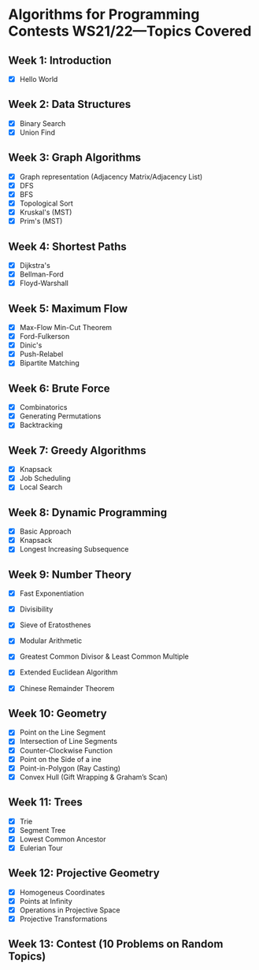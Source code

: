 # Algorithms for Programming Contests WS21/22—Topics Covered

## Week 1: Introduction
- [x] Hello World

## Week 2: Data Structures
- [x] Binary Search
- [x] Union Find

## Week 3: Graph Algorithms
- [x] Graph representation (Adjacency Matrix/Adjacency List)
- [x] DFS
- [x] BFS
- [x] Topological Sort
- [x] Kruskal's (MST)
- [x] Prim's (MST)

## Week 4: Shortest Paths
- [x] Dijkstra's
- [x] Bellman-Ford
- [x] Floyd-Warshall

## Week 5: Maximum Flow
- [x] Max-Flow Min-Cut Theorem
- [x] Ford-Fulkerson
- [x] Dinic's
- [x] Push-Relabel
- [x] Bipartite Matching

## Week 6: Brute Force
- [x] Combinatorics
- [x] Generating Permutations
- [x] Backtracking

## Week 7: Greedy Algorithms
- [x] Knapsack
- [x] Job Scheduling
- [x] Local Search

## Week 8: Dynamic Programming
- [x] Basic Approach
- [x] Knapsack
- [x] Longest Increasing Subsequence

## Week 9: Number Theory
- [x] Fast Exponentiation
- [x] Divisibility
- [x] Sieve of Eratosthenes
- [x] Modular Arithmetic
- [x] Greatest Common Divisor & Least Common Multiple
- [x] Extended Euclidean Algorithm
- [x] Chinese Remainder Theorem


## Week 10: Geometry
- [x] Point on the Line Segment
- [x] Intersection of Line Segments
- [x] Counter-Clockwise Function
- [x] Point on the Side of a ine
- [x] Point-in-Polygon (Ray Casting)
- [x] Convex Hull (Gift Wrapping & Graham’s Scan)

## Week 11: Trees
- [x] Trie
- [x] Segment Tree
- [x] Lowest Common Ancestor
- [x] Eulerian Tour

## Week 12: Projective Geometry
- [x] Homogeneus Coordinates
- [x] Points at Infinity
- [x] Operations in Projective Space
- [x] Projective Transformations

## Week 13: Contest (10 Problems on Random Topics)
